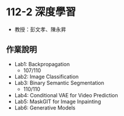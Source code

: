 # 112-2 深度學習
* 教授：彭文孝、陳永昇

## 作業說明
* Lab1: Backpropagation
  * 107/110
* Lab2: Image Classification
* Lab3: Binary Semantic Segmentation 
  * 110/110
* Lab4: Conditional VAE for Video Prediction
* Lab5: MaskGIT for Image Inpainting
* Lab6: Generative Models
